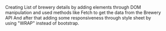 Creating List of brewery details by adding elements through DOM manipulation and used methods like Fetch to get the data from the Brewery API 
And after that adding some responsiveness through style sheet by using "WRAP" instead of bootstrap.

